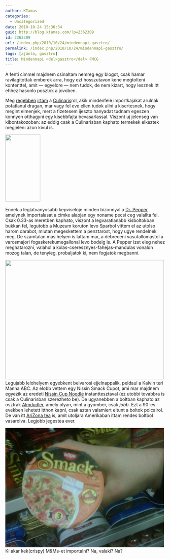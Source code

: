 ```yaml
---
author: KTamas
categories:
  - Uncategorized
date: 2010-10-24 15:36:34
guid: http://blog.ktamas.com/?p=2362309
id: 2362309
url: /index.php/2010/10/24/mindennapi-gasztro/
permalink: /index.php/2010/10/24/mindennapi-gasztro/
tags: [ajánló, gasztro]
title: Mindennapi <del>gasztro</del> FMCG
---
```


A fenti cimmel majdnem csinaltam nemreg egy blogot, csak hamar ravilagitottak emberek arra, hogy ezt hosszutavon kene megtolteni kontenttel, amit &#8212; egyelore &#8212; nem tudok, de nem kizart, hogy lesznek itt ehhez hasonlo posztok a jovoben.

Meg [regebben](http://blog.ktamas.com/index.php/2009/01/20/culinaris/) [irtam](http://blog.ktamas.com/index.php/2009/05/08/culinaris_round_zwei_igazabol_voltam_mar_tobbszor_de_ez_most_mindegy/) a [Culinaris](http://www.culinaris.hu)rol, akik mindenfele importkajakat arulnak pofatlanul dragan, mar vagy fel eve ellen tudok allni a kisertesnek, hogy megint elmenjek, mert a fizetesem ijeszto hanyadat tudnam egeszen konnyen otthagyni egy kisebbfajta bevasarlassal. Viszont uj jelenseg van kibontakozoban: az eddig csak a Culinarisban kaphato termekek elkeztek megjeleni azon kivul is.

[<img class="alignleft size-medium wp-image-2362310" title="pepper" src="/wp-content/uploads/2010/10/pepper-157x300.jpg" alt="" width="110" height="210" srcset="/wp-content/uploads/2010/10/pepper-157x300.jpg 157w, /wp-content/uploads/2010/10/pepper.jpg 473w" sizes="(max-width: 110px) 100vw, 110px" />](/wp-content/uploads/2010/10/pepper.jpg)

Ennek a leglatvanyosabb kepviseloje minden bizonnyal a [Dr. Pepper](http://en.wikipedia.org/wiki/Dr_pepper), amelynek importalasat a cimke alapjan egy noname pecsi ceg valallta fel. Csak 0.33-as meretben kaphato, viszont a legvaratlanabb kisboltokban bukkan fel, legutobb a Muzeum koruton levo Sparbol vittem el az utolso harom darabot, miutan megeskettem a penztarost, hogy ugye rendelnek meg. De szamtalan mas helyen is lattam mar, a debreceni vasutallomastol a varosmajori fogaskerekumegallonal levo bodeig is. A Pepper izet eleg nehez meghatarozni, valahol a kolas-cseresznyes-fahejas-mandulas vonalon mozog talan, de tenyleg, probaljatok ki, nem fogjatok megbanni.

[<img class="aligncenter size-full wp-image-2362312" title="arizona" src="/wp-content/uploads/2010/10/arizona.jpg" alt="" width="500" height="375" srcset="/wp-content/uploads/2010/10/arizona.jpg 500w, /wp-content/uploads/2010/10/arizona-300x225.jpg 300w" sizes="(max-width: 500px) 100vw, 500px" />](/wp-content/uploads/2010/10/arizona.jpg)Legujabb lelohelyem egyebkent belvarosi ejjelnappalik, peldaul a Kalvin teri Manna ABC. Az elobb vettem egy Nissin Smack Cupot, ami mar majdnem egyezik az eredeti [Nissin Cup Noodle](http://en.wikipedia.org/wiki/Cup_noodle) instanttesztaval (ez utobbi tovabbra is csak a Culinarisban szerezheto be). De ugyanebben a boltban kaphato az osztrak [Almdudler](http://en.wikipedia.org/wiki/Almdudler), amely olyan, mint a gyomber, csak _jobb_. Ezt a 90-es evekben lehetett itthon kapni, csak aztan valamiert eltunt a boltok polcairol. De van itt [AriZona tea](http://en.wikipedia.org/wiki/Arizona_Iced_Tea) is, amit utoljara Amerikaban ittam rendes boltbol vasarolva. Legjobb jegestea ever.

[<img class="aligncenter size-full wp-image-2362313" title="nissinsmackcup" src="/wp-content/uploads/2010/10/nissinsmackcup-e1287934232613.jpg" alt="" width="500" height="375" />](/wp-content/uploads/2010/10/nissinsmackcup-e1287934232613.jpg)Ki akar kek(crispy) M&Ms-et importalni? Na, valaki? Na?
